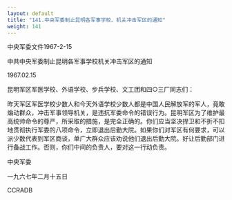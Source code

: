 ```yaml
---
layout: default
title: "141.中央军委制止昆明各军事学校、机关冲击军区的通知"
weight: 141
---
```


中央军委文件1967-2-15

中共中央军委制止昆明各军事学校机关冲击军区的通知

1967.02.15

昆明军区军医学校、外语学校、步兵学校、文工团和四○三厂同志们：

昨天军区军医学校少数人和今天外语学校少数人都是中国人民解放军的军人，竟敢煽动群众，冲击军事领导机关，是违抗军委命令的错误行为。昆明军区为了维护最高统帅命令的尊严，所采取的措施，是完全正确的。你们应当坚决捍卫和不折不扣地贯彻执行军委的八项命令，立即退出后勤大院。如果你们对军区有何要求，可以派少数代表到军区商谈，单广大群众应该劝说他们退出后勤大院。好让后勤部门进行备战工作。否则，你们中间的负责人，要对这一行动负责。

中央军委

一九六七年二月十五日

CCRADB

